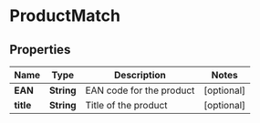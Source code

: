 
# ProductMatch

## Properties
Name | Type | Description | Notes
------------ | ------------- | ------------- | -------------
**EAN** | **String** | EAN code for the product |  [optional]
**title** | **String** | Title of the product |  [optional]



